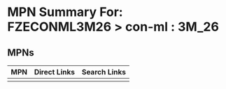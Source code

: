 



# MPN Summary For: FZECONML3M26 > con-ml : 3M_26

## MPNs
  

|MPN|Direct Links|Search Links|
| :--- | :--- | :--- |
||||
